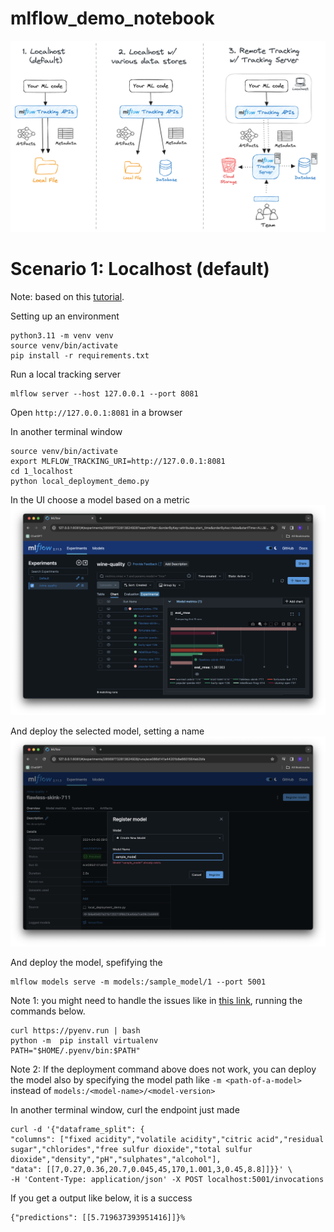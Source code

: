 # mlflow_demo_notebook


![Alt text](static/tracking-setup-overview.png?raw=true "Three scenarios")

# Scenario 1: Localhost (default)
Note: based on this [tutorial](https://mlflow.org/docs/latest/getting-started/quickstart-2/index.html).

Setting up an environment
```commandline
python3.11 -m venv venv
source venv/bin/activate
pip install -r requirements.txt
```

Run a local tracking server
```commandline
mlflow server --host 127.0.0.1 --port 8081
```
Open `http://127.0.0.1:8081` in a browser

In another terminal window
```commandline
source venv/bin/activate
export MLFLOW_TRACKING_URI=http://127.0.0.1:8081 
cd 1_localhost
python local_deployment_demo.py
```

In the UI choose a model based on a metric
![Alt text](static/model_selection.png?raw=true "Modle selection")

And deploy the selected model, setting a name
![Alt text](static/model_registry.png?raw=true "Modle registry")

And deploy the model, spefifying the
```commandline
mlflow models serve -m models:/sample_model/1 --port 5001 
```
Note 1: you might need to handle the issues like in [this link](https://stackoverflow.com/questions/75534090/mlflow-model-serve-cant-find-pyenv), running the commands below. <br>
```commandline
curl https://pyenv.run | bash
python -m  pip install virtualenv
PATH="$HOME/.pyenv/bin:$PATH"
```
Note 2: If the deployment command above does not work, you can deploy the model also by specifying the model path like `-m <path-of-a-model>` instead of `models:/<model-name>/<model-version>`

In another terminal window, curl the endpoint just made 
```commandline
curl -d '{"dataframe_split": {                                                                           
"columns": ["fixed acidity","volatile acidity","citric acid","residual sugar","chlorides","free sulfur dioxide","total sulfur dioxide","density","pH","sulphates","alcohol"],
"data": [[7,0.27,0.36,20.7,0.045,45,170,1.001,3,0.45,8.8]]}}' \
-H 'Content-Type: application/json' -X POST localhost:5001/invocations
```

If you get a output like below, it is a success

```commandline
{"predictions": [[5.719637393951416]]}%  
```